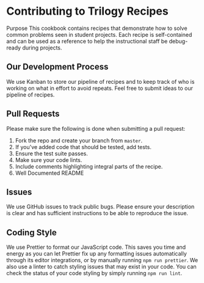 # Contributing to Trilogy Recipes

Purpose
This cookbook contains recipes that demonstrate how to solve common problems seen in student projects. Each recipe is self-contained and can be used as a reference to help the instructional staff be debug-ready during projects.

## Our Development Process

We use Kanban to store our pipeline of recipes and to keep track of who is working on what in effort to avoid repeats. Feel free to submit ideas to our pipeline of recipes.

## Pull Requests

Please make sure the following is done when submitting a pull request:

1. Fork the repo and create your branch from `master`.
2. If you've added code that should be tested, add tests.
4. Ensure the test suite passes.
5. Make sure your code lints.
6. Include comments highlighting integral parts of the recipe.
7. Well Documented README

## Issues

We use GitHub issues to track public bugs. Please ensure your description is clear and has sufficient instructions to be able to reproduce the issue.

## Coding Style

We use Prettier to format our JavaScript code. This saves you time and energy as you can let Prettier fix up any formatting issues automatically through its editor integrations, or by manually running `npm run prettier`. We also use a linter to catch styling issues that may exist in your code. You can check the status of your code styling by simply running `npm run lint`.

